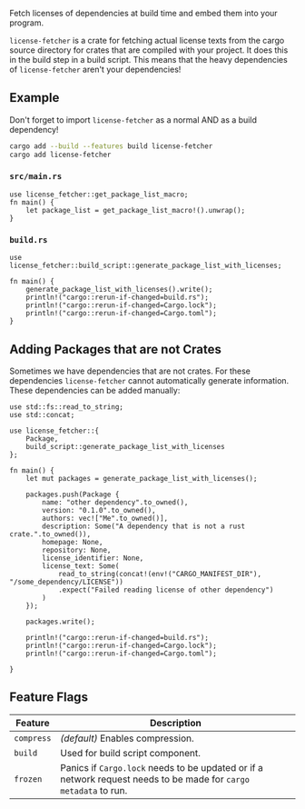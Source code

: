 Fetch licenses of dependencies at build time and embed them into your program.

`license-fetcher` is a crate for fetching actual license texts from the cargo source directory for
crates that are compiled with your project. It does this in the build step
in a build script. This means that the heavy dependencies of `license-fetcher`
aren't your dependencies!

## Example
Don't forget to import `license-fetcher` as a normal AND as a build dependency!
```sh
cargo add --build --features build license-fetcher
cargo add license-fetcher
```


### `src/main.rs`

```ignore
use license_fetcher::get_package_list_macro;
fn main() {
    let package_list = get_package_list_macro!().unwrap();
}
```


### `build.rs`

```ignore
use license_fetcher::build_script::generate_package_list_with_licenses;

fn main() {
    generate_package_list_with_licenses().write();
    println!("cargo::rerun-if-changed=build.rs");
    println!("cargo::rerun-if-changed=Cargo.lock");
    println!("cargo::rerun-if-changed=Cargo.toml");
}
```


## Adding Packages that are not Crates

Sometimes we have dependencies that are not crates. For these dependencies `license-fetcher` cannot
automatically generate information. These dependencies can be added manually:

```ignore
use std::fs::read_to_string;
use std::concat;

use license_fetcher::{
    Package,
    build_script::generate_package_list_with_licenses
};

fn main() {
    let mut packages = generate_package_list_with_licenses();

    packages.push(Package {
        name: "other dependency".to_owned(),
        version: "0.1.0".to_owned(),
        authors: vec!["Me".to_owned()],
        description: Some("A dependency that is not a rust crate.".to_owned()),
        homepage: None,
        repository: None,
        license_identifier: None,
        license_text: Some(
            read_to_string(concat!(env!("CARGO_MANIFEST_DIR"), "/some_dependency/LICENSE"))
            .expect("Failed reading license of other dependency")
        )
    });

    packages.write();

    println!("cargo::rerun-if-changed=build.rs");
    println!("cargo::rerun-if-changed=Cargo.lock");
    println!("cargo::rerun-if-changed=Cargo.toml");
    
}
```

## Feature Flags
| Feature    | Description                                                                                                      |
| ---------- | ---------------------------------------------------------------------------------------------------------------- |
| `compress` | *(default)* Enables compression.                                                                                 |
| `build`    | Used for build script component.                                                                                 |
| `frozen`   | Panics if `Cargo.lock` needs to be updated or if a network request needs to be made for `cargo metadata` to run. |
